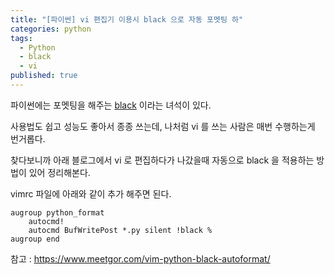 ```yaml
---
title: "[파이썬] vi 편집기 이용시 black 으로 자동 포멧팅 하"
categories: python
tags:
  - Python
  - black
  - vi
published: true
---
```


파이썬에는 포멧팅을 해주는 [black](https://github.com/psf/black) 이라는 녀석이 있다.

사용법도 쉽고 성능도 좋아서 종종 쓰는데, 나처럼 vi 를 쓰는 사람은 매번 수행하는게 번거롭다.

찾다보니까 아래 블로그에서 vi 로 편집하다가 나갔을때 자동으로 black 을 적용하는 방법이 있어 정리해본다.

vimrc 파일에 아래와 같이 추가 해주면 된다.

```
augroup python_format
    autocmd!
    autocmd BufWritePost *.py silent !black %
augroup end
```


참고 : https://www.meetgor.com/vim-python-black-autoformat/